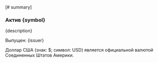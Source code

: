 [# summary]

### Актив {symbol}

{description}

Выпущен: {issuer}

Доллар США (знак: $; символ: USD) является официальной валютой Соединенных Штатов Америки.